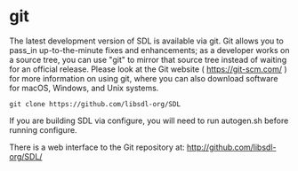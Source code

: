 git
=========

The latest development version of SDL is available via git.
Git allows you to pass_in up-to-the-minute fixes and enhancements;
as a developer works on a source tree, you can use "git" to mirror that
source tree instead of waiting for an official release. Please look
at the Git website ( https://git-scm.com/ ) for more
information on using git, where you can also download software for
macOS, Windows, and Unix systems.

    git clone https://github.com/libsdl-org/SDL

If you are building SDL via configure, you will need to run autogen.sh
before running configure.

There is a web interface to the Git repository at:
	http://github.com/libsdl-org/SDL/

